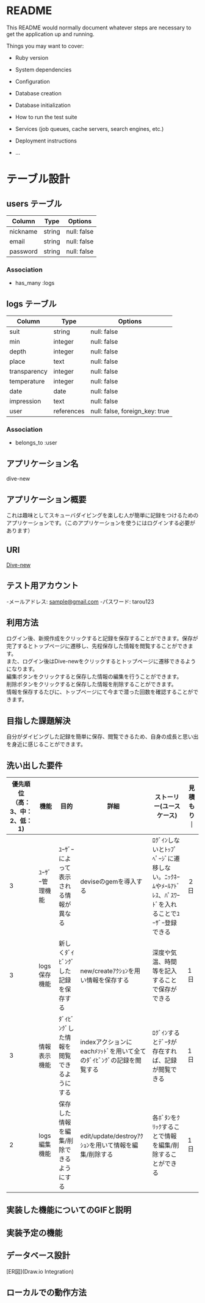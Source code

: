 # README

This README would normally document whatever steps are necessary to get the
application up and running.

Things you may want to cover:

* Ruby version

* System dependencies

* Configuration

* Database creation

* Database initialization

* How to run the test suite

* Services (job queues, cache servers, search engines, etc.)

* Deployment instructions

* ...

# テーブル設計

## users テーブル

| Column   | Type   | Options     |
| -------- | ------ | ----------- |
| nickname | string | null: false |
| email    | string | null: false |
| password | string | null: false |

### Association
- has_many :logs

## logs テーブル

| Column       | Type       | Options                        |
| ------------ | ---------- | ------------------------------ |
| suit         | string     | null: false                    |
| min          | integer    | null: false                    |
| depth        | integer    | null: false                    |
| place        | text       | null: false                    |
| transparency | integer    | null: false                    |
| temperature  | integer    | null: false                    |
| date         | date       | null: false                    |
| impression   | text       | null: false                    |
| user         | references | null: false, foreign_key: true |

### Association
- belongs_to :user


## アプリケーション名
  dive-new
## アプリケーション概要
  これは趣味としてスキューバダイビングを楽しむ人が簡単に記録をつけるためのアプリケーションです。（このアプリケーションを使うにはログインする必要があります）
## URl
  [Dive-new](https://dive-new.herokuapp.com/)
## テスト用アカウント
-メールアドレス: sample@gmail.com
-パスワード:    tarou123
 ## 利用方法
  ログイン後、新規作成をクリックすると記録を保存することができます。保存が完了するとトップページに遷移し、先程保存した情報を閲覧することができます。<br>
  また、ログイン後はDive-newをクリックするとトップページに遷移できるようになります。<br>
  編集ボタンをクリックすると保存した情報の編集を行うことができます。<br>
  削除ボタンをクリックすると保存した情報を削除することができます。<br>
  情報を保存するたびに、トップページにて今まで潜った回数を確認することができます。
 ## 目指した課題解決
  自分がダイビングした記録を簡単に保存、閲覧できるため、自身の成長と思い出を身近に感じることができます。
 ## 洗い出した要件
|優先順位（高：3、中：2、低：1)|機能	          |目的	                   |詳細	               |ストーリー(ユースケース)	            |見積もり   ｜
|-------------------------|----------------|------------------------|--------------------|----------------------------------|----------|
|3|ﾕｰｻﾞｰ管理機能|ﾕｰｻﾞｰによって表示される情報が異なる|deviseのgemを導入する|ﾛｸﾞｲﾝしないとﾄｯﾌﾟﾍﾟｰｼﾞに遷移しない。ﾆｯｸﾈｰﾑやﾒｰﾙｱﾄﾞﾚｽ、ﾊﾟｽﾜｰﾄﾞを入れることでﾕｰｻﾞｰ登録できる|２日|
|3|logs保存機能|新しくﾀﾞｲﾋﾞﾝｸﾞした記録を保存する|new/createｱｸｼｮﾝを用い情報を保存する|深度や気温、時間等を記入することで保存ができる|1日|
|3|情報表示機能|ﾀﾞｲﾋﾞﾝｸﾞした情報を閲覧できるようにする|indexアクションにeachﾒｿｯﾄﾞを用いて全てのﾀﾞｲﾋﾞﾝｸﾞの記録を閲覧する|ﾛｸﾞｲﾝするとﾃﾞｰﾀが存在すれば、記録が閲覧できる|1日|
|2|logs編集機能|保存した情報を編集/削除できるようにする|edit/update/destroyｱｸｼｮﾝを用いて情報を編集/削除する|各ﾎﾞﾀﾝをｸﾘｯｸすることで情報を編集/削除することができる|1日|
 ## 実装した機能についてのGIFと説明

 ## 実装予定の機能

 ## データベース設計
 [ER図](Draw.io Integration)

 ## ローカルでの動作方法
